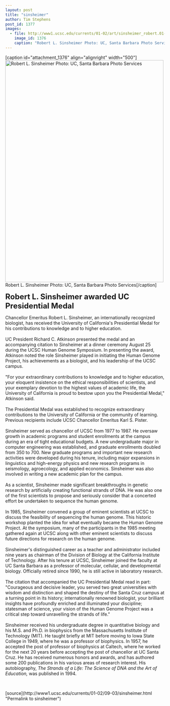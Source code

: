 ```yaml
---
layout: post
title: "sinsheimer"
author: Tim Stephens
post_id: 1377
images:
  - file: http://www1.ucsc.edu/currents/01-02/art/sinsheimer_robert.01-08-20.jpg
    image_id: 1376
    caption: "Robert L. Sinsheimer Photo: UC, Santa Barbara Photo Services"
---
```


[caption id="attachment_1376" align="alignright" width="500"]<a href="http://localhost/mysite/wp-content/uploads/2001/08/sinsheimer_robert.01-08-20.jpg"><img class="size-full wp-image-1376" src="http://localhost/mysite/wp-content/uploads/2001/08/sinsheimer_robert.01-08-20.jpg" alt="Robert L. Sinsheimer Photo: UC, Santa Barbara Photo Services" width="500" height="700" /></a>Robert L. Sinsheimer Photo: UC, Santa Barbara Photo Services[/caption]
<p>
  <font size="5"><b>Robert L. Sinsheimer awarded UC Presidential Medal</b></font>
</p>Chancellor Emeritus Robert L. Sinsheimer, an internationally recognized biologist, has received the University of California's Presidential Medal for his contributions to knowledge and to higher education.<br>
<br>
UC President Richard C. Atkinson presented the medal and an accompanying citation to Sinsheimer at a dinner ceremony August 25 during the UCSC Human Genome Symposium. In presenting the award, Atkinson noted the role Sinsheimer played in initiating the Human Genome Project, his achievements as a biologist, and his leadership of the UCSC campus.<br>
<br>
"For your extraordinary contributions to knowledge and to higher education, your eloquent insistence on the ethical responsibilities of scientists, and your exemplary devotion to the highest values of academic life, the University of California is proud to bestow upon you the Presidential Medal," Atkinson said.<br>
<br>
The Presidential Medal was established to recognize extraordinary contributions to the University of California or the community of learning. Previous recipients include UCSC Chancellor Emeritus Karl S. Pister.<br>
<br>
Sinsheimer served as chancellor of UCSC from 1977 to 1987. He oversaw growth in academic programs and student enrollments at the campus during an era of tight educational budgets. A new undergraduate major in computer engineering was established, and graduate enrollments doubled from 350 to 700. New graduate programs and important new research activities were developed during his tenure, including major expansions in linguistics and high-energy physics and new research programs in seismology, agroecology, and applied economics. Sinsheimer was also involved in writing a new academic plan for the campus.<br>
<br>
As a scientist, Sinsheimer made significant breakthroughs in genetic research by artificially creating functional strands of DNA. He was also one of the first scientists to propose and seriously consider that a concerted effort be undertaken to sequence the human genome.<br>
<br>
In 1985, Sinsheimer convened a group of eminent scientists at UCSC to discuss the feasibility of sequencing the human genome. This historic workshop planted the idea for what eventually became the Human Genome Project. At the symposium, many of the participants in the 1985 meeting gathered again at UCSC along with other eminent scientists to discuss future directions for research on the human genome.<br>
<br>
Sinsheimer's distinguished career as a teacher and administrator included nine years as chairman of the Division of Biology at the California Institute of Technology. After his tenure at UCSC, Sinsheimer joined the faculty at UC Santa Barbara as a professor of molecular, cellular, and developmental biology. Officially retired since 1990, he is still active in laboratory research.<br>
<br>
The citation that accompanied the UC Presidential Medal read in part: "Courageous and decisive leader, you served two great universities with wisdom and distinction and shaped the destiny of the Santa Cruz campus at a turning point in its history; internationally renowned biologist, your brilliant insights have profoundly enriched and illuminated your discipline; statesman of science, your vision of the Human Genome Project was a critical step toward unravelling the strands of life."<br>
<br>
Sinsheimer received his undergraduate degree in quantitative biology and his M.S. and Ph.D. in biophysics from the Massachusetts Institute of Technology (MIT). He taught briefly at MIT before moving to Iowa State College in 1949, where he was a professor of biophysics. In 1957, he accepted the post of professor of biophysics at Caltech, where he worked for the next 20 years before accepting the post of chancellor at UC Santa Cruz. He has received numerous honors and awards, and has authored some 200 publications in his various areas of research interest. His autobiography, <i>The Strands of a Life: The Science of DNA and the Art of Education,</i> was published in 1994.
<p>
  <br>

</p>
[source](http://www1.ucsc.edu/currents/01-02/09-03/sinsheimer.html "Permalink to sinsheimer")
